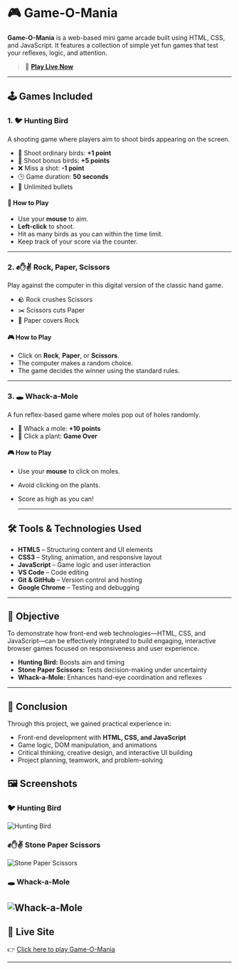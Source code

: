 
# 🎮 Game-O-Mania

**Game-O-Mania** is a web-based mini game arcade built using HTML, CSS, and JavaScript. It features a collection of simple yet fun games that test your reflexes, logic, and attention.

> 🔗 **[Play Live Now](https://jinal-vachheta-58.github.io/project-1-game-o-mania/HOMEPAGE/homepage_index.html)**

---

## 🕹️ Games Included

### 1. 🐦 Hunting Bird
A shooting game where players aim to shoot birds appearing on the screen.

- 🏹 Shoot ordinary birds: **+1 point**
- 🦜 Shoot bonus birds: **+5 points**
- ❌ Miss a shot: **-1 point**
- 🕒 Game duration: **50 seconds**
- 🔄 Unlimited bullets

#### 🎯 How to Play
- Use your **mouse** to aim.
- **Left-click** to shoot.
- Hit as many birds as you can within the time limit.
- Keep track of your score via the counter.

---

### 2. ✊✋✌️ Rock, Paper, Scissors

Play against the computer in this digital version of the classic hand game.

- 🪨 Rock crushes Scissors  
- ✂️ Scissors cuts Paper  
- 📄 Paper covers Rock

#### 🎮 How to Play
- Click on **Rock**, **Paper**, or **Scissors**.
- The computer makes a random choice.
- The game decides the winner using the standard rules.

---

### 3. 🕳️ Whack-a-Mole

A fun reflex-based game where moles pop out of holes randomly.

- 🐹 Whack a mole: **+10 points**
- 🌱 Click a plant: **Game Over**

#### 🎮 How to Play
- Use your **mouse** to click on moles.
- Avoid clicking on the plants.
- Score as high as you can!

  ---

## 🛠️ Tools & Technologies Used

- **HTML5** – Structuring content and UI elements
- **CSS3** – Styling, animation, and responsive layout
- **JavaScript** – Game logic and user interaction
- **VS Code** – Code editing
- **Git & GitHub** – Version control and hosting
- **Google Chrome** – Testing and debugging

---

## 🎯 Objective

To demonstrate how front-end web technologies—HTML, CSS, and JavaScript—can be effectively integrated to build engaging, interactive browser games focused on responsiveness and user experience.

- **Hunting Bird:** Boosts aim and timing  
- **Stone Paper Scissors:** Tests decision-making under uncertainty  
- **Whack-a-Mole:** Enhances hand-eye coordination and reflexes

---

## 🧠 Conclusion

Through this project, we gained practical experience in:

- Front-end development with **HTML, CSS, and JavaScript**
- Game logic, DOM manipulation, and animations
- Critical thinking, creative design, and interactive UI building
- Project planning, teamwork, and problem-solving

  
## 🖼️ Screenshots

### 🐦 Hunting Bird
![Hunting Bird](screenshots/hunting-bird.png)

### ✊✋✌️ Stone Paper Scissors
![Stone Paper Scissors](screenshots/rock-paper-scissors.png)

### 🕳️ Whack-a-Mole
![Whack-a-Mole](screenshots/whack-a-mole.png)
---

## 🔗 Live Site

👉 [Click here to play Game-O-Mania](https://jinal-vachheta-58.github.io/project-1-game-o-mania/HOMEPAGE/homepage_index.html)

---


